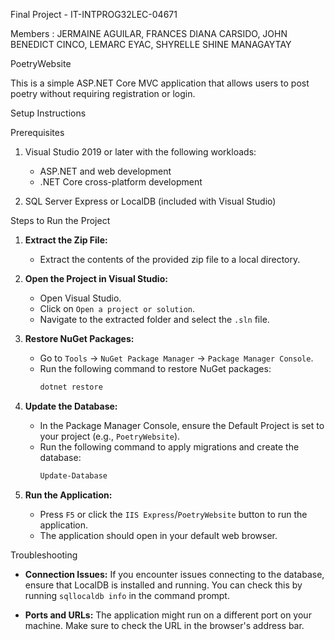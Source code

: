 Final Project - IT-INTPROG32LEC-04671

Members :
JERMAINE AGUILAR, 
FRANCES DIANA CARSIDO, 
JOHN BENEDICT CINCO,
LEMARC EYAC,
SHYRELLE SHINE MANAGAYTAY



PoetryWebsite

This is a simple ASP.NET Core MVC application that allows users to post poetry without requiring registration or login.

Setup Instructions

Prerequisites

1. Visual Studio 2019 or later with the following workloads:
   - ASP.NET and web development
   - .NET Core cross-platform development

2. SQL Server Express or LocalDB (included with Visual Studio)

Steps to Run the Project

1. **Extract the Zip File:**
   - Extract the contents of the provided zip file to a local directory.

2. **Open the Project in Visual Studio:**
   - Open Visual Studio.
   - Click on `Open a project or solution`.
   - Navigate to the extracted folder and select the `.sln` file.

3. **Restore NuGet Packages:**
   - Go to `Tools` -> `NuGet Package Manager` -> `Package Manager Console`.
   - Run the following command to restore NuGet packages:
     ```sh
     dotnet restore
     ```

4. **Update the Database:**
   - In the Package Manager Console, ensure the Default Project is set to your project (e.g., `PoetryWebsite`).
   - Run the following command to apply migrations and create the database:
     ```sh
     Update-Database
     ```

5. **Run the Application:**
   - Press `F5` or click the `IIS Express`/`PoetryWebsite` button to run the application.
   - The application should open in your default web browser.

Troubleshooting

- **Connection Issues:**
  If you encounter issues connecting to the database, ensure that LocalDB is installed and running. You can check this by running `sqllocaldb info` in the command prompt.

- **Ports and URLs:**
  The application might run on a different port on your machine. Make sure to check the URL in the browser's address bar.
